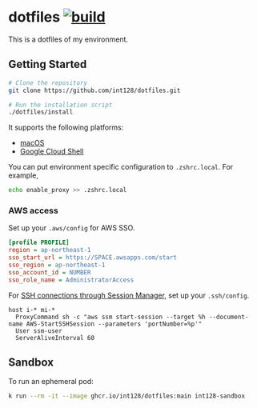 # dotfiles [![build](https://github.com/int128/dotfiles/actions/workflows/build.yaml/badge.svg)](https://github.com/int128/dotfiles/actions/workflows/build.yaml)

This is a dotfiles of my environment.

## Getting Started

```sh
# Clone the repository
git clone https://github.com/int128/dotfiles.git

# Run the installation script
./dotfiles/install
```

It supports the following platforms:

- [macOS](macos)
- [Google Cloud Shell](cloudshell)

You can put environment specific configuration to `.zshrc.local`.
For example,

```zsh
echo enable_proxy >> .zshrc.local
```

### AWS access

Set up your `.aws/config` for AWS SSO.

```ini
[profile PROFILE]
region = ap-northeast-1
sso_start_url = https://SPACE.awsapps.com/start
sso_region = ap-northeast-1
sso_account_id = NUMBER
sso_role_name = AdministratorAccess
```

For [SSH connections through Session Manager](https://docs.aws.amazon.com/systems-manager/latest/userguide/session-manager-getting-started-enable-ssh-connections.html), set up your `.ssh/config`.

```
host i-* mi-*
  ProxyCommand sh -c "aws ssm start-session --target %h --document-name AWS-StartSSHSession --parameters 'portNumber=%p'"
  User ssm-user
  ServerAliveInterval 60
```

## Sandbox

To run an ephemeral pod:

```sh
k run --rm -it --image ghcr.io/int128/dotfiles:main int128-sandbox
```

